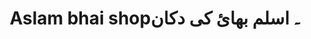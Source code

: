 ---
title: "Aslam bhai shop۔ اسلم بھائ کی دکان"
url: /karachi/aslam-bhai-shop-slm-bhy-khy-dkhn/
shop: Dorfladen
---
